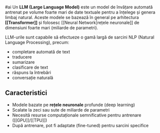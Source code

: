 #ai
Un **LLM (Large Language Model)** este un model de învățare automată antrenat pe volume foarte mari de date textuale pentru a înțelege și genera limbaj natural. Aceste modele se bazează în general pe arhitectura **[[Transformer]]** și folosesc [[Neural Network|rețele neuronale]] de dimensiuni foarte mari (miliarde de parametri).

LLM-urile sunt capabile să efectueze o gamă largă de sarcini NLP (Natural Language Processing), precum:

- completare automată de text
- traducere
- sumarizare
- clasificare de text
- răspuns la întrebări
- conversație naturală

## Caracteristici

- Modele bazate pe **rețele neuronale** profunde (deep learning)
- Scalate la zeci sau sute de miliarde de parametri
- Necesită resurse computaționale semnificative pentru antrenare ([[GPU]]/[[TPU]])
- După antrenare, pot fi adaptate (fine-tuned) pentru sarcini specifice
